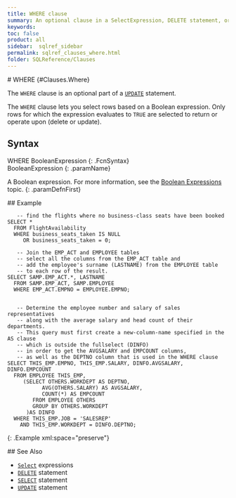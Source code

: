 ```yaml
---
title: WHERE clause
summary: An optional clause in a SelectExpression, DELETE statement, or UPDATE statement that lets you select rows based on a Boolean expression.
keywords:
toc: false
product: all
sidebar:  sqlref_sidebar
permalink: sqlref_clauses_where.html
folder: SQLReference/Clauses
---
```

<section>
<div class="TopicContent" data-swiftype-index="true" markdown="1">
# WHERE   {#Clauses.Where}

The `WHERE` clause is an optional part of a
[`UPDATE`](sqlref_statements_update.html) statement.

The `WHERE` clause lets you select rows based on a Boolean expression.
Only rows for which the expression evaluates to `TRUE` are selected to
return or operate upon (delete or update).

## Syntax

<div class="fcnWrapperWide" markdown="1">
    WHERE BooleanExpression
{: .FcnSyntax}

</div>
<div class="paramList" markdown="1">
BooleanExpression
{: .paramName}

A Boolean expression. For more information, see the [Boolean
Expressions](sqlref_expressions_boolean.html) topic.
{: .paramDefnFirst}

</div>
## Example

<div class="preWrapperWide" markdown="1">
    
       -- find the flights where no business-class seats have been booked
    SELECT *
      FROM FlightAvailability
      WHERE business_seats_taken IS NULL
         OR business_seats_taken = 0;
    
       -- Join the EMP_ACT and EMPLOYEE tables
       -- select all the columns from the EMP_ACT table and
       -- add the employee's surname (LASTNAME) from the EMPLOYEE table
       -- to each row of the result.
    SELECT SAMP.EMP_ACT.*, LASTNAME
      FROM SAMP.EMP_ACT, SAMP.EMPLOYEE
      WHERE EMP_ACT.EMPNO = EMPLOYEE.EMPNO;
    
    
       -- Determine the employee number and salary of sales representatives
       -- along with the average salary and head count of their departments.
       -- This query must first create a new-column-name specified in the AS clause
       -- which is outside the fullselect (DINFO)
       -- in order to get the AVGSALARY and EMPCOUNT columns,
       -- as well as the DEPTNO column that is used in the WHERE clause
    SELECT THIS_EMP.EMPNO, THIS_EMP.SALARY, DINFO.AVGSALARY, DINFO.EMPCOUNT
      FROM EMPLOYEE THIS_EMP,
         (SELECT OTHERS.WORKDEPT AS DEPTNO,
               AVG(OTHERS.SALARY) AS AVGSALARY,
               COUNT(*) AS EMPCOUNT
            FROM EMPLOYEE OTHERS
            GROUP BY OTHERS.WORKDEPT
          )AS DINFO
      WHERE THIS_EMP.JOB = 'SALESREP'
        AND THIS_EMP.WORKDEPT = DINFO.DEPTNO;
{: .Example xml:space="preserve"}

</div>
## See Also

* [`Select`](sqlref_expressions_select.html) expressions
* [`DELETE`](sqlref_statements_delete.html) statement
* [`SELECT`](sqlref_expressions_select.html) statement
* [`UPDATE`](sqlref_statements_update.html) statement

</div>
</section>

